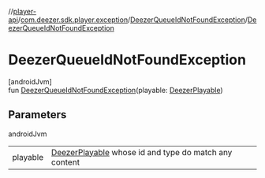 //[player-api](../../../index.md)/[com.deezer.sdk.player.exception](../index.md)/[DeezerQueueIdNotFoundException](index.md)/[DeezerQueueIdNotFoundException](-deezer-queue-id-not-found-exception.md)

# DeezerQueueIdNotFoundException

[androidJvm]\
fun [DeezerQueueIdNotFoundException](-deezer-queue-id-not-found-exception.md)(playable: [DeezerPlayable](../../com.deezer.sdk.player.model/-deezer-playable/index.md))

## Parameters

androidJvm

| | |
|---|---|
| playable | [DeezerPlayable](../../com.deezer.sdk.player.model/-deezer-playable/index.md) whose id and type do match any content |
